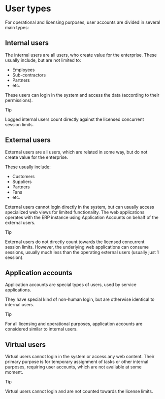 # User types

For operational and licensing purposes, user accounts are divided in several main types:

## Internal users

The internal users are all users, who create value for the enterprise.
These usually include, but are not limited to:

* Employees
* Sub-contractors
* Partners
* etc.

These users can login in the system and access the data (according to their permissions).

> [!TIP]
> Logged internal users count directly against the licensed concurrent session limits.

## External users

External users are all users, which are related in some way, but do not create value for the enterprise.

These usually include:

* Customers
* Suppliers
* Partners
* Fans
* etc.

External users cannot login directly in the system, but can usually access specialized web views for limited functionality.
The web applications operates with the ERP instance using Application Accounts on behalf of the external users.

> [!TIP]
> External users do not directly count towards the licensed concurrent session limits.
> However, the underlying web applications can consume sessions, usually much less than the operating external users (usually just 1 session).

## Application accounts

Application accounts are special types of users, used by service applications.

They have special kind of non-human login, but are otherwise identical to internal users.

> [!TIP]
> For all licensing and operational purposes, application accounts are considered similar to internal users.

## Virtual users

Virtual users cannot login in the system or access any web content.
Their primary purpose is for temporary assignment of tasks or other internal purposes, requiring user accounts, which are not available at some moment.

> [!TIP]
> Virtual users cannot login and are not counted towards the license limits.